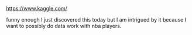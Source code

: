 https://www.kaggle.com/ 

funny enough I just discovered this today but I am intrigued by it because I want to possibly do data work with nba players.